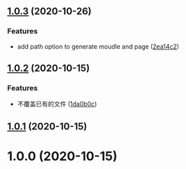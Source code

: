 ## [1.0.3](https://github.com/LuoJimmy/antd-cli/compare/v1.0.2...v1.0.3) (2020-10-26)


### Features

* add path option to generate moudle and page ([2ea14c2](https://github.com/LuoJimmy/antd-cli/commit/2ea14c2c564d52767fb6ed466309791f1cf9ecf4))



## [1.0.2](https://github.com/LuoJimmy/antd-cli/compare/v1.0.1...v1.0.2) (2020-10-15)


### Features

* 不覆盖已有的文件 ([1da0b0c](https://github.com/LuoJimmy/antd-cli/commit/1da0b0c24562efe9abcbce12344766b093fa8672))



## [1.0.1](https://github.com/LuoJimmy/antd-cli/compare/v1.0.0...v1.0.1) (2020-10-15)



# 1.0.0 (2020-10-15)



